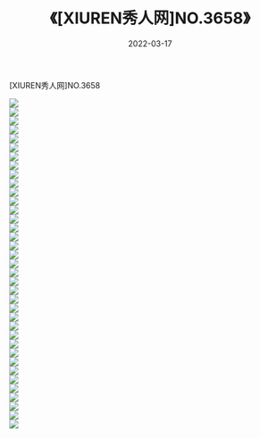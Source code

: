 ﻿---
layout: post
title:  《[XIUREN秀人网]NO.3658》
date:   2022-03-17
img: http://img.660000.xyz/Sharelink/秀人网/秀人网第04部分/[XIUREN秀人网]NO.3658/000.jpg
categories: [美女, 清纯, 唯美]
---

[XIUREN秀人网]NO.3658

 ![](http://img.660000.xyz/Sharelink/秀人网/秀人网第04部分/[XIUREN秀人网]NO.3658/001.jpg) <br>![](http://img.660000.xyz/Sharelink/秀人网/秀人网第04部分/[XIUREN秀人网]NO.3658/002.jpg) <br>![](http://img.660000.xyz/Sharelink/秀人网/秀人网第04部分/[XIUREN秀人网]NO.3658/003.jpg) <br>![](http://img.660000.xyz/Sharelink/秀人网/秀人网第04部分/[XIUREN秀人网]NO.3658/004.jpg) <br>![](http://img.660000.xyz/Sharelink/秀人网/秀人网第04部分/[XIUREN秀人网]NO.3658/005.jpg) <br>![](http://img.660000.xyz/Sharelink/秀人网/秀人网第04部分/[XIUREN秀人网]NO.3658/006.jpg) <br>![](http://img.660000.xyz/Sharelink/秀人网/秀人网第04部分/[XIUREN秀人网]NO.3658/007.jpg) <br>![](http://img.660000.xyz/Sharelink/秀人网/秀人网第04部分/[XIUREN秀人网]NO.3658/008.jpg) <br>![](http://img.660000.xyz/Sharelink/秀人网/秀人网第04部分/[XIUREN秀人网]NO.3658/009.jpg) <br>![](http://img.660000.xyz/Sharelink/秀人网/秀人网第04部分/[XIUREN秀人网]NO.3658/010.jpg) <br>![](http://img.660000.xyz/Sharelink/秀人网/秀人网第04部分/[XIUREN秀人网]NO.3658/011.jpg) <br>![](http://img.660000.xyz/Sharelink/秀人网/秀人网第04部分/[XIUREN秀人网]NO.3658/012.jpg) <br>![](http://img.660000.xyz/Sharelink/秀人网/秀人网第04部分/[XIUREN秀人网]NO.3658/013.jpg) <br>![](http://img.660000.xyz/Sharelink/秀人网/秀人网第04部分/[XIUREN秀人网]NO.3658/014.jpg) <br>![](http://img.660000.xyz/Sharelink/秀人网/秀人网第04部分/[XIUREN秀人网]NO.3658/015.jpg) <br>![](http://img.660000.xyz/Sharelink/秀人网/秀人网第04部分/[XIUREN秀人网]NO.3658/016.jpg) <br>![](http://img.660000.xyz/Sharelink/秀人网/秀人网第04部分/[XIUREN秀人网]NO.3658/017.jpg) <br>![](http://img.660000.xyz/Sharelink/秀人网/秀人网第04部分/[XIUREN秀人网]NO.3658/018.jpg) <br>![](http://img.660000.xyz/Sharelink/秀人网/秀人网第04部分/[XIUREN秀人网]NO.3658/019.jpg) <br>![](http://img.660000.xyz/Sharelink/秀人网/秀人网第04部分/[XIUREN秀人网]NO.3658/020.jpg) <br>![](http://img.660000.xyz/Sharelink/秀人网/秀人网第04部分/[XIUREN秀人网]NO.3658/021.jpg) <br>![](http://img.660000.xyz/Sharelink/秀人网/秀人网第04部分/[XIUREN秀人网]NO.3658/022.jpg) <br>![](http://img.660000.xyz/Sharelink/秀人网/秀人网第04部分/[XIUREN秀人网]NO.3658/023.jpg) <br>![](http://img.660000.xyz/Sharelink/秀人网/秀人网第04部分/[XIUREN秀人网]NO.3658/024.jpg) <br>![](http://img.660000.xyz/Sharelink/秀人网/秀人网第04部分/[XIUREN秀人网]NO.3658/025.jpg) <br>![](http://img.660000.xyz/Sharelink/秀人网/秀人网第04部分/[XIUREN秀人网]NO.3658/026.jpg) <br>![](http://img.660000.xyz/Sharelink/秀人网/秀人网第04部分/[XIUREN秀人网]NO.3658/027.jpg) <br>![](http://img.660000.xyz/Sharelink/秀人网/秀人网第04部分/[XIUREN秀人网]NO.3658/028.jpg) <br>![](http://img.660000.xyz/Sharelink/秀人网/秀人网第04部分/[XIUREN秀人网]NO.3658/029.jpg) <br>![](http://img.660000.xyz/Sharelink/秀人网/秀人网第04部分/[XIUREN秀人网]NO.3658/030.jpg) <br>![](http://img.660000.xyz/Sharelink/秀人网/秀人网第04部分/[XIUREN秀人网]NO.3658/031.jpg) <br>![](http://img.660000.xyz/Sharelink/秀人网/秀人网第04部分/[XIUREN秀人网]NO.3658/032.jpg) <br>![](http://img.660000.xyz/Sharelink/秀人网/秀人网第04部分/[XIUREN秀人网]NO.3658/033.jpg) <br>![](http://img.660000.xyz/Sharelink/秀人网/秀人网第04部分/[XIUREN秀人网]NO.3658/034.jpg) <br>![](http://img.660000.xyz/Sharelink/秀人网/秀人网第04部分/[XIUREN秀人网]NO.3658/035.jpg) <br>![](http://img.660000.xyz/Sharelink/秀人网/秀人网第04部分/[XIUREN秀人网]NO.3658/036.jpg) <br>![](http://img.660000.xyz/Sharelink/秀人网/秀人网第04部分/[XIUREN秀人网]NO.3658/037.jpg) <br>